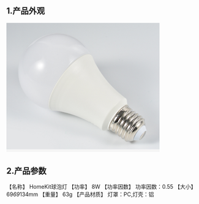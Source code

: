 ## 1.产品外观

   <img src="../readme_image/EXterior.png" width="400" />

## 2.产品参数

【名称】                        HomeKit球泡灯
【功率】                        8W
【功率因数】                     功率因数：0.55 
【大小】                        69*69*134mm
【重量】                        63g
【产品材质】                     灯罩：PC,灯壳：铝
